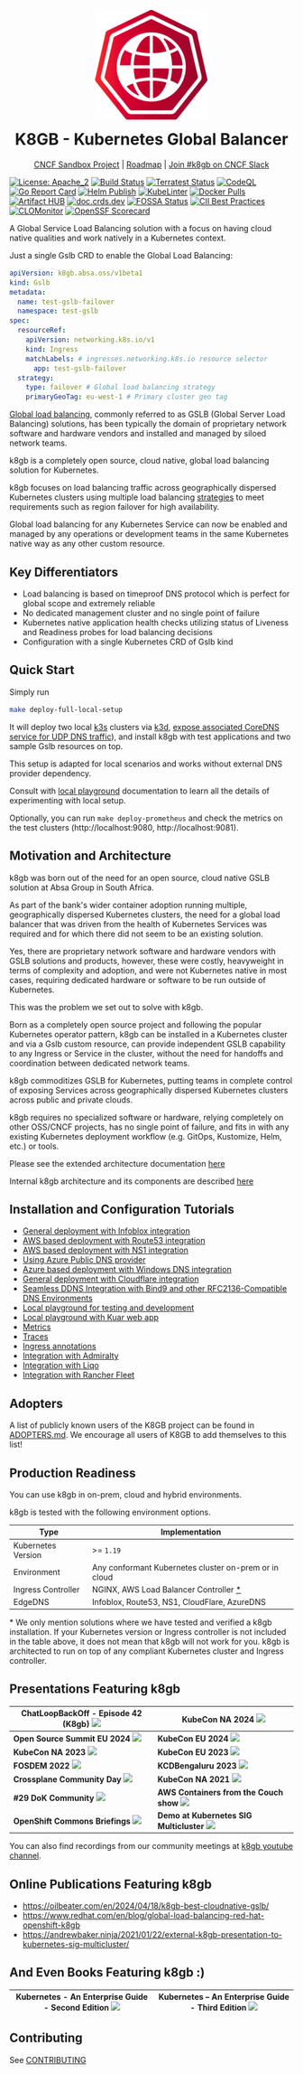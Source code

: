 <p align="center" class="disable-logo">
<a href="#"><img src="https://raw.githubusercontent.com/cncf/artwork/master/projects/k8gb/icon/color/k8gb-icon-color.svg" width="200"/></a>
</p>
<h1 align="center" class="disable-logo" style="margin-top: 0;">K8GB - Kubernetes Global Balancer<a href="https://www.k8gb.io"></h1>
<p align="center"><a href="https://landscape.cncf.io/?item=orchestration-management--coordination-service-discovery--k8gb">CNCF Sandbox Project</a> | <a href="https://github.com/orgs/k8gb-io/projects/2/views/2">Roadmap</a> | <a href="https://cloud-native.slack.com/archives/C021P656HGB">Join #k8gb on CNCF Slack</a></p>

[![License: Apache_2](https://img.shields.io/badge/License-Apache_2.0-yellow.svg)](https://opensource.org/licenses/Apache-2.0)
[![Build Status](https://github.com/k8gb-io/k8gb/workflows/Golang%20lint,%20golic%20and%20test/badge.svg)](https://github.com/k8gb-io/k8gb/actions?query=workflow%3A%22Golang%20lint,%20golic%20and%20test%22+branch%3Amaster)
[![Terratest Status](https://github.com/k8gb-io/k8gb/workflows/Terratest/badge.svg)](https://github.com/k8gb-io/k8gb/actions?query=workflow%3ATerratest+branch%3Amaster)
[![CodeQL](https://github.com/k8gb-io/k8gb/workflows/CodeQL/badge.svg)](https://github.com/k8gb-io/k8gb/actions?query=workflow%3ACodeQL+branch%3Amaster)
[![Go Report Card](https://goreportcard.com/badge/github.com/k8gb-io/k8gb)](https://goreportcard.com/report/github.com/k8gb-io/k8gb)
[![Helm Publish](https://github.com/k8gb-io/k8gb/actions/workflows/helm_publish.yaml/badge.svg)](https://github.com/k8gb-io/k8gb/actions/workflows/helm_publish.yaml)
[![KubeLinter](https://github.com/k8gb-io/k8gb/workflows/KubeLinter/badge.svg)](https://github.com/k8gb-io/k8gb/actions?query=workflow%3AKubeLinter+branch%3Amaster)
[![Docker Pulls](https://img.shields.io/docker/pulls/absaoss/k8gb)](https://hub.docker.com/r/absaoss/k8gb)
[![Artifact HUB](https://img.shields.io/endpoint?url=https://artifacthub.io/badge/repository/k8gb)](https://artifacthub.io/packages/search?repo=k8gb)
[![doc.crds.dev](https://img.shields.io/badge/doc-crds-purple)](https://doc.crds.dev/github.com/k8gb-io/k8gb)
[![FOSSA Status](https://app.fossa.com/api/projects/custom%2B162%2Fgithub.com%2Fk8gb-io%2Fk8gb.svg?type=shield)](https://app.fossa.com/projects/custom%2B162%2Fgithub.com%2Fk8gb-io%2Fk8gb?ref=badge_shield)
[![CII Best Practices](https://bestpractices.coreinfrastructure.org/projects/4866/badge)](https://bestpractices.coreinfrastructure.org/projects/4866)
[![CLOMonitor](https://img.shields.io/endpoint?url=https://clomonitor.io/api/projects/cncf/k8gb/badge)](https://clomonitor.io/projects/cncf/k8gb)
[![OpenSSF Scorecard](https://api.securityscorecards.dev/projects/github.com/k8gb-io/k8gb/badge)](https://securityscorecards.dev/viewer/?uri=github.com/k8gb-io/k8gb)

A Global Service Load Balancing solution with a focus on having cloud native qualities and work natively in a Kubernetes context.

Just a single Gslb CRD to enable the Global Load Balancing:

```yaml
apiVersion: k8gb.absa.oss/v1beta1
kind: Gslb
metadata:
  name: test-gslb-failover
  namespace: test-gslb
spec:
  resourceRef:
    apiVersion: networking.k8s.io/v1
    kind: Ingress
    matchLabels: # ingresses.networking.k8s.io resource selector
      app: test-gslb-failover
  strategy:
    type: failover # Global load balancing strategy
    primaryGeoTag: eu-west-1 # Primary cluster geo tag
```

[Global load balancing](https://cloud.redhat.com/blog/global-load-balancer-approaches), commonly referred to as GSLB (Global Server Load Balancing) solutions, has been typically the domain of proprietary network software and hardware vendors and installed and managed by siloed network teams.

k8gb is a completely open source, cloud native, global load balancing solution for Kubernetes.

k8gb focuses on load balancing traffic across geographically dispersed Kubernetes clusters using multiple load balancing [strategies](./strategy.md) to meet requirements such as region failover for high availability.

Global load balancing for any Kubernetes Service can now be enabled and managed by any operations or development teams in the same Kubernetes native way as any other custom resource.

## Key Differentiators

* Load balancing is based on timeproof DNS protocol which is perfect for global scope and extremely reliable
* No dedicated management cluster and no single point of failure
* Kubernetes native application health checks utilizing status of Liveness and Readiness probes for load balancing decisions
* Configuration with a single Kubernetes CRD of Gslb kind

## Quick Start

Simply run

```sh
make deploy-full-local-setup
```

It will deploy two local [k3s](https://k3s.io/) clusters via [k3d](https://k3d.io/), [expose associated CoreDNS service for UDP DNS traffic](./exposing_dns.md)), and install k8gb with test applications and two sample Gslb resources on top.

This setup is adapted for local scenarios and works without external DNS provider dependency.

Consult with [local playground](./local.md) documentation to learn all the details of experimenting with local setup.

Optionally, you can run `make deploy-prometheus` and check the metrics on the test clusters (http://localhost:9080, http://localhost:9081).

## Motivation and Architecture

k8gb was born out of the need for an open source, cloud native GSLB solution at Absa Group in South Africa.

As part of the bank's wider container adoption running multiple, geographically dispersed Kubernetes clusters, the need for a global load balancer that was driven from the health of Kubernetes Services was required and for which there did not seem to be an existing solution.

Yes, there are proprietary network software and hardware vendors with GSLB solutions and products, however, these were costly, heavyweight in terms of complexity and adoption, and were not Kubernetes native in most cases, requiring dedicated hardware or software to be run outside of Kubernetes.

This was the problem we set out to solve with k8gb.

Born as a completely open source project and following the popular Kubernetes operator pattern, k8gb can be installed in a Kubernetes cluster and via a Gslb custom resource, can provide independent GSLB capability to any Ingress or Service in the cluster, without the need for handoffs and coordination between dedicated network teams.

k8gb commoditizes GSLB for Kubernetes, putting teams in complete control of exposing Services across geographically dispersed Kubernetes clusters across public and private clouds.

k8gb requires no specialized software or hardware, relying completely on other OSS/CNCF projects, has no single point of failure, and fits in with any existing Kubernetes deployment workflow (e.g. GitOps, Kustomize, Helm, etc.) or tools.

Please see the extended architecture documentation [here](./index.md)

Internal k8gb architecture and its components are described [here](./components.md)

## Installation and Configuration Tutorials

* [General deployment with Infoblox integration](./deploy_infoblox.md)
* [AWS based deployment with Route53 integration](./deploy_route53.md)
* [AWS based deployment with NS1 integration](./deploy_ns1.md)
* [Using Azure Public DNS provider](./deploy_azuredns.md)
* [Azure based deployment with Windows DNS integration](./deploy_windowsdns.md)
* [General deployment with Cloudflare integration](./deploy_cloudflare.md)
* [Seamless DDNS Integration with Bind9 and other RFC2136-Compatible DNS Environments](./provider_rfc2136.md)
* [Local playground for testing and development](./local.md)
* [Local playground with Kuar web app](./local-kuar.md)
* [Metrics](./metrics.md)
* [Traces](./traces.md)
* [Ingress annotations](./ingress_annotations.md)
* [Integration with Admiralty](./admiralty.md)
* [Integration with Liqo](./liqo.md)
* [Integration with Rancher Fleet](./rancher.md)

## Adopters

A list of publicly known users of the K8GB project can be found in [ADOPTERS.md](/ADOPTERS.md).
We encourage all users of K8GB to add themselves to this list!

## Production Readiness

You can use k8gb in on-prem, cloud and hybrid environments.

k8gb is tested with the following environment options.

| Type                             | Implementation                                                               |
|----------------------------------|------------------------------------------------------------------------------|
| Kubernetes Version               | >= `1.19`                                                                    |
| Environment                      | Any conformant Kubernetes cluster on-prem or in cloud                        |
| Ingress Controller               | NGINX, AWS Load Balancer Controller [*](#clarify)                            |
| EdgeDNS                          | Infoblox, Route53, NS1, CloudFlare, AzureDNS                                 |

<a name="clarify"></a>* We only mention solutions where we have tested and verified a k8gb installation.
If your Kubernetes version or Ingress controller is not included in the table above, it does not mean that k8gb will not work for you. k8gb is architected to run on top of any compliant Kubernetes cluster and Ingress controller.

## Presentations Featuring k8gb

[//]: # (Table is generated with the help of https://www.tablesgenerator.com/markdown_tables#)

| **ChatLoopBackOff - Episode 42 (K8gb)** [![](https://img.youtube.com/vi/tKUNI6E1_7c/0.jpg)](https://www.youtube.com/watch?v=tKUNI6E1_7c "ChatLoopBackOff - Episode 42 (K8gb)") | **KubeCon NA 2024** [![](https://img.youtube.com/vi/vCzl15AIoU0/0.jpg)](https://www.youtube.com/watch?v=vCzl15AIoU0 "k8gb: Global Load Balancing, the Kubernetes Way \| Project Lightning Talk") |
|---|---|
| **Open Source Summit EU 2024** [![](https://img.youtube.com/vi/5eLX4kMgo8Q/0.jpg)](https://www.youtube.com/watch?v=5eLX4kMgo8Q "Multi-Cloud Global Content Distribution at Cloud Native Speeds") | **KubeCon EU 2024** [![](https://img.youtube.com/vi/MsQ0E7SYNPo/0.jpg)](https://www.youtube.com/watch?v=MsQ0E7SYNPo "K8gb: Reliable Global Service Load Balancing without vendor lock-in \| Project Lightning Talk") |
| **KubeCon NA 2023** [![](https://img.youtube.com/vi/4qJDkw5YGqM/0.jpg)](https://www.youtube.com/watch?v=4qJDkw5YGqM "KubeCon NA 2023: Take It to the Edge: Creating a Globally Distributed Ingress with Istio & K8gb - Jimmi Dyson, D2iQ") | **KubeCon EU 2023** [![](https://img.youtube.com/vi/U46hlF0Z3xs/0.jpg)](https://www.youtube.com/watch?v=U46hlF0Z3xs "KubeCon EU 2023: Recovering from Regional Failures at Cloud Native Speeds") |
| **FOSDEM 2022** [![](https://img.youtube.com/vi/1UTWxf7PQis/0.jpg)](https://www.youtube.com/watch?v=1UTWxf7PQis "FOSDEM 2022: Cloud Native Global Load Balancer for Kubernetes") | **KCDBengaluru 2023** [![](https://img.youtube.com/vi/vrDCUIVyc4g/0.jpg)](https://www.youtube.com/watch?v=vrDCUIVyc4g "Kubernetes Community Days Bengaluru 2023: Cloud Native Multi Cluster/Multicloud Global Load Balancer for Kubernetes") |
| **Crossplane Community Day** [![](https://img.youtube.com/vi/5l4Xf_Q8ybY/0.jpg)](https://www.youtube.com/watch?v=5l4Xf_Q8ybY "Crossplane Community Day Europe: Scaling Kubernetes Global Balancer with Crossplane") | **KubeCon NA 2021** [![](https://img.youtube.com/vi/-lkKZRdv81A/0.jpg)](https://www.youtube.com/watch?v=-lkKZRdv81A "KubeCon NA 2021: Cloud Native Global Load Balancer for Kubernetes") |
| **#29 DoK Community** [![](https://img.youtube.com/vi/MluFlwPFZws/hqdefault.jpg)](https://www.youtube.com/watch?v=MluFlwPFZws "#29 DoK Community: How Absa Developed Cloud Native Global Load Balancer for Kubernetes") | **AWS Containers from the Couch show** [![](https://img.youtube.com/vi/5pe3ezSnVI8/hqdefault.jpg)](https://www.youtube.com/watch?v=5pe3ezSnVI8 "AWS Containers from the Couch") |
| **OpenShift Commons Briefings** [![](https://img.youtube.com/vi/5DhO9C2NCrk/0.jpg)](https://www.youtube.com/watch?v=5DhO9C2NCrk "OpenShift Commons Briefings") | **Demo at Kubernetes SIG Multicluster** [![](https://img.youtube.com/vi/jeUeRQM-ZyM/0.jpg)](https://www.youtube.com/watch?v=jeUeRQM-ZyM "Kubernetes SIG Multicluster") |

You can also find recordings from our community meetings at [k8gb youtube channel](https://www.youtube.com/channel/UCwvtktvdZu_pg-t-INvuW5g).

## Online Publications Featuring k8gb

* https://oilbeater.com/en/2024/04/18/k8gb-best-cloudnative-gslb/
* https://www.redhat.com/en/blog/global-load-balancing-red-hat-openshift-k8gb
* https://andrewbaker.ninja/2021/01/22/external-k8gb-presentation-to-kubernetes-sig-multicluster/

## And Even Books Featuring k8gb :)

| **Kubernetes - An Enterprise Guide - Second Edition** [![](https://m.media-amazon.com/images/I/81zq0mNn-WL._AC_UY436_FMwebp_QL65_.jpg)](https://www.amazon.com/Kubernetes-Enterprise-Effectively-containerize-applications/dp/1803230037 "Kubernetes - An Enterprise Guide - Second Edition: Effectively containerize applications, integrate enterprise systems, and scale applications in your enterprise") | **Kubernetes – An Enterprise Guide - Third Edition** [![](https://m.media-amazon.com/images/I/71mWBgaJMRL._AC_UY436_FMwebp_QL65_.jpg)]( https://www.amazon.com/Kubernetes-Enterprise-Effectively-containerize-applications-ebook/dp/B0CT8M958T/ "Kubernetes – An Enterprise Guide: Effectively containerize applications, integrate enterprise systems, and scale applications in your enterprise 3rd Edition") |
|---|---|

## Contributing

See [CONTRIBUTING](/CONTRIBUTING.md)
